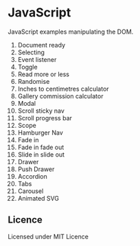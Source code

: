 # JavaScript

JavaScript examples manipulating the DOM.

1. Document ready
2. Selecting
3. Event listener
4. Toggle
5. Read more or less
6. Randomise
7. Inches to centimetres calculator
8. Gallery commission calculator
9. Modal
10. Scroll sticky nav
11. Scroll progress bar
12. Scope
13. Hamburger Nav
14. Fade in
15. Fade in fade out
16. Slide in slide out
17. Drawer
18. Push Drawer
19. Accordion
20. Tabs
21. Carousel
22.	Animated SVG

## Licence

Licensed under MIT Licence